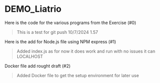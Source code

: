 # DEMO_Liatrio
Here is the code for the various programs from the Exercise  (#0)
>This is a test for git push 10/7/2024 1.57

Here is the add for Node.js file using NPM express  (#1)
>Added index.js as for now it does work and run with no issues it can LOCALHOST

Docker file add rought draft  (#2)
>Added Docker file to get the setup environment for later use


